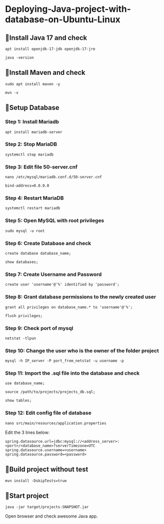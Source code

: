 # Deploying-Java-project-with-database-on-Ubuntu-Linux
## 📌Install Java 17 and check 
```
apt install openjdk-17-jdk openjdk-17-jre
```
```
java -version
```
## 📌Install Maven and check
```
sudo apt install maven -y
```
```
mvn -v
```
## 📌Setup Database
### Step 1: Install Mariadb
```
apt install mariadb-server
```
### Step 2: Stop MariaDB
```
systemctl stop mariadb
```
### Step 3: Edit file 50-server.cnf
```
nano /etc/mysql/mariadb.conf.d/50-server.cnf
```
```
bind-address=0.0.0.0
```
### Step 4: Restart MariaDB
```
systemctl restart mariadb
```
### Step 5: Open MySQL with root privileges
```
sudo mysql -u root
```
### Step 6: Create Database and check
```
create database database_name;
```
```
show databases;
```
### Step 7: Create Username and Password
```
create user 'username'@'%' identified by 'password';
```
### Step 8: Grant database permissions to the newly created user
```
grant all privileges on database_name.* to 'username'@'%';
```
```
flush privileges;
```
### Step 9: Check port of mysql
```
netstat -tlpun
```
### Step 10: Change the user who is the owner of the folder project
```
mysql -h IP_server -P port_from_netstat -u username -p
```
### Step 11: Import the .sql file into the database and check
```
use database_name;
```
```
source /path/to/projects/projects_db.sql;
```
```
show tables;
```
### Step 12: Edit config file of database
```
nano src/main/resources/application.properties
```
Edit the 3 lines below:
```
spring.datasource.url=jdbc:mysql://<address_server>:<port>/<database_name>?serverTimezone=UTC
spring.datasource.username=<username>
spring.datasource.password=<password>
```
## 📌Build project without test
```
mvn install -DskipTests=true
```
## 📌Start project
```
java -jar target/projects-SNAPSHOT.jar
```
Open browser and check awesome Java app.
